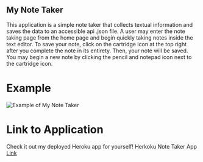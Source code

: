 ## My Note Taker

This application is a simple note taker that collects textual information and saves the data to an accessible api .json file.
A user may enter the note taking page from the home page and begin quickly taking notes inside the text editor.
To save your note, click on the cartridge icon at the top right after you complete the note in its entirety.
Then, your note will be saved. You may begin a new note by clicking the pencil and notepad icon next to the cartridge icon.

# Example

![Example of My Note Taker](https://github.com/tbsdvl/MyNoteTaker/blob/main/notetaking.gif)

# Link to Application
Check it out my deployed Heroku app for yourself!
Herkoku Note Taker App [Link](https://mynotetakertcb.herokuapp.com/)
